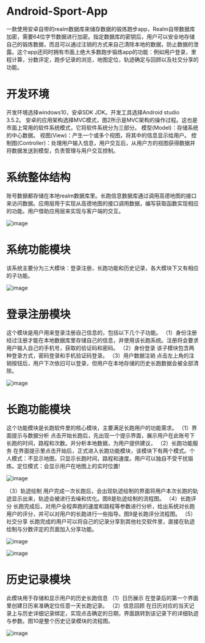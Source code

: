 # Android-Sport-App
一款使用安卓自带的realm数据库来储存数据的锻炼跑步app，Realm自带数据库加密，需要64位字节数据进行加密。指定数据库的密钥后，用户可以安全地存储自己的锻炼数据，而且可以通过注销的方式来自己清除本地的数据，防止数据的泄露。这个app还同时拥有市面上绝大多数跑步锻炼app的功能：例如用户登录，里程计算，分数评定，跑步记录的浏览，地图定位，轨迹确定与回顾以及社交分享的功能。

# 开发环境
开发环境选择windows10，安卓SDK JDK。开发工具选择Android studio 3.5.2。
         安卓的应用架构选择MVC模式，图2所示是MVC架构的操作过程。这也是市面上常用的软件系统模式，它将软件系统分为三部分。
         模型(Model)：存储系统的中心数据。
         视图(View)：产生一个或多个视图，将其中的信息显示给用户。
         控制图(Controller)：处理用户输入信息，用户交互后，从用户方的视图获得数据并将数据发送到模型，负责管理与用户交互控制。
         
# 系统整体结构

账号数据都存储在本地realm数据库里。长跑信息数据库通过调用高德地图的接口来访问数据。应用层用于实现从高德地图的接口调用数据，编写获取函数实现相应的功能。用户借助应用层来实现与客户端的交互。

![image](https://github.com/yxyxnrh/Android-Sport-App/assets/82510221/aa346810-f36e-4f6e-b162-1d22c4ac714d)

# 系统功能模块

该系统主要分为三大模块：登录注册，长跑功能和历史记录，各大模块下又有相应的子功能。

![image](https://github.com/yxyxnrh/Android-Sport-App/assets/82510221/0609c2a2-dd4c-44da-8298-e64645683e29)


# 登录注册模块

这个模块是用户用来登录注册自己信息的，包括以下几个子功能。
（1）身份注册
经过注册才能在本地数据库里存储自己的信息，并使用该长跑系统。注册将会要求用户输入自己的手机号，获取的验证码和密码。
（2）身份登录
该子模块包含两种登录方式，密码登录和手机验证码登录。
（3）用户数据注销
点击左上角的注销按钮后，用户下次依旧可以登录，但用户在本地存储的历史长跑数据会被全部清除。
        
![image](https://github.com/yxyxnrh/Android-Sport-App/assets/82510221/deffc24c-f750-4572-9f4c-95fa3239705f)


# 长跑功能模块

这个功能模块是长跑软件里的核心模块，主要满足长跑用户的功能需求。
（1）界面提示与数据分析
点击开始长跑后，先出现一个提示界面，展示用户在此账号下长跑的时间，路程和次数。并分析本地数据，为用户提供建议，
（2）长跑功能服务
在界面提示里点击开始后，正式进入长跑功能模块，该模块下有两个模式。个人模式：不显示地图，只显示长跑时间，路程和速度。用户可以独自不受干扰锻炼。定位模式：会显示用户在地图上的实时位置!
         
![image](https://github.com/yxyxnrh/Android-Sport-App/assets/82510221/8b80b7e0-0e1a-4fc9-8172-aa6eece3df7e)

（3）轨迹绘制
用户完成一次长跑后，会出现轨迹绘制的界面将用户本次长跑的轨迹显示出来，轨迹会被进行去噪和优化。图8是轨迹绘制的流程图。
（4）长跑评分
长跑完成后，对用户全程奔跑的速度和路程等参数进行分析，给出系统对长跑用户的评分，并可以对用户的长跑进行一些指导。图9是长跑评分流程图。
（5）社交分享
长跑完成的用户可以将自己的记录分享到其他社交软件里，直接在轨迹绘制与分数评定的页面加入分享功能。

![image](https://github.com/yxyxnrh/Android-Sport-App/assets/82510221/771f8ca3-d41d-4aae-9f75-707da598d35e)

![image](https://github.com/yxyxnrh/Android-Sport-App/assets/82510221/1dfa911e-ca7d-4561-ad0a-78d4d0b3f1ba)

# 历史记录模块

此模块用于存储和显示用户的历史长跑信息
（1）日历展示
在登录后的第一个界面里创建日历来准确定位任意一天长跑记录。
（2）信息回顾
在日历对应的当天记录上与历史详细记录绑定，实现点击确定的日期，界面跳转到该记录下的详细轨迹与参数。图10是整个历史记录模块的流程图。

![image](https://github.com/yxyxnrh/Android-Sport-App/assets/82510221/1026a4c5-efa6-45b8-a23b-00367da3328f)














